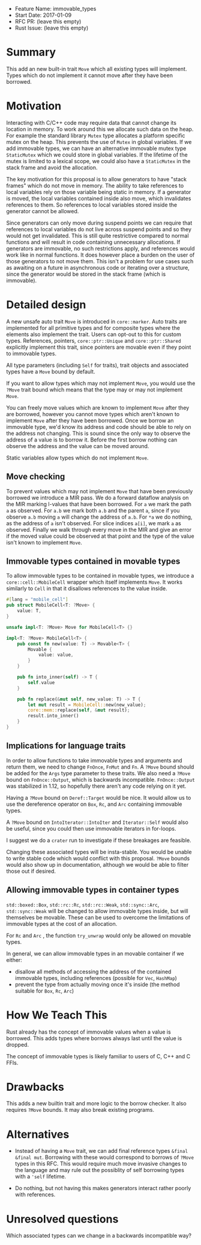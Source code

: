 - Feature Name: immovable_types
- Start Date: 2017-01-09
- RFC PR: (leave this empty)
- Rust Issue: (leave this empty)

# Summary
[summary]: #summary

This add an new built-in trait `Move` which all existing types will implement. Types which do not implement it cannot move after they have been borrowed.

# Motivation
[motivation]: #motivation

Interacting with C/C++ code may require data that cannot change its location in memory. To work around this we allocate such data on the heap. For example the standard library `Mutex` type allocates a platform specific mutex on the heap. This prevents the use of `Mutex` in global variables. If we add immovable types, we can have an alternative immovable mutex type `StaticMutex` which we could store in global variables. If the lifetime of the mutex is limited to a lexical scope, we could also have a `StaticMutex` in the stack frame and avoid the allocation.

The key motivation for this proposal is to allow generators to have "stack frames" which do not move in memory. The ability to take references to local variables rely on those variable being static in memory. If a generator is moved, the local variables contained inside also move, which invalidates references to them. So references to local variables stored inside the generator cannot be allowed.

Since generators can only move during suspend points we can require that references to local variables do not live across suspend points and so they would not get invalidated. This is still quite restrictive compared to normal functions and will result in code containing unnecessary allocations. If generators are immovable, no such restrictions apply, and references would work like in normal functions. It does however place a burden on the user of those generators to not move them. This isn't a problem for use cases such as awaiting on a future in asynchronous code or iterating over a structure, since the generator would be stored in the stack frame (which is immovable).

# Detailed design
[design]: #detailed-design

A new unsafe auto trait `Move` is introduced in `core::marker`. Auto traits are implemented for all primitive types and for composite types where the elements also implement the trait. Users can opt-out to this for custom types. References, pointers, `core::ptr::Unique` and `core::ptr::Shared` explicitly implement this trait, since pointers are movable even if they point to immovable types.

All type parameters (including `Self` for traits), trait objects and associated types have a `Move` bound by default.

If you want to allow types which may not implement `Move`, you would use the `?Move` trait bound which means that the type may or may not implement `Move`.

You can freely move values which are known to implement `Move` after they are borrowed, however you cannot move types which aren't known to implement `Move` after they have been borrowed. Once we borrow an immovable type, we'd know its address and code should be able to rely on the address not changing. This is sound since the only way to observe the address of a value is to borrow it. Before the first borrow nothing can observe the address and the value can be moved around.

Static variables allow types which do not implement `Move`.

## Move checking

To prevent values which may not implement `Move` that have been previously borrowed we introduce a MIR pass. We do a forward dataflow analysis on the MIR marking l-values that have been borrowed. For `a` we mark the path `a` as observed. For `a.b` we mark both `a.b` and the parent `a`, since if you observe `a.b` moving `a` will change the address of `a.b`. For `*a` we do nothing, as the address of `a` isn't observed. For slice indices `a[i]`, we mark `a` as observed. Finally we walk through every move in the MIR and give an error if the moved value could be observed at that point and the type of the value isn't known to implement `Move`.

## Immovable types contained in movable types

To allow immovable types to be contained in movable types, we introduce a `core::cell::MobileCell` wrapper which itself implements `Move`. It works similarly to `Cell` in that it disallows references to the value inside.
```rust
#[lang = "mobile_cell"]
pub struct MobileCell<T: ?Move> {
	value: T,
}

unsafe impl<T: ?Move> Move for MobileCell<T> {}

impl<T: ?Move> MobileCell<T> {
	pub const fn new(value: T) -> Movable<T> {
		Movable {
			value: value,
		}
	}

	pub fn into_inner(self) -> T {
		self.value
	}

	pub fn replace(&mut self, new_value: T) -> T {
		let mut result = MobileCell::new(new_value);
		core::mem::replace(self, &mut result);
		result.into_inner()
	}
}
```

## Implications for language traits

In order to allow functions to take immovable types and arguments and return them, we need to change `FnOnce`, `FnMut` and `Fn`. A `?Move` bound should be added for the `Args` type parameter to these traits. We also need a `?Move` bound on `FnOnce::Output`, which is backwards incompatible. `FnOnce::Output` was stabilized in 1.12, so hopefully there aren't any code relying on it yet.

Having a `?Move` bound on `Deref::Target` would be nice. It would allow us to use the dereference operator on `Box`, `Rc`, and `Arc` containing immovable types.

A `?Move` bound on `IntoIterator::IntoIter` and `Iterator::Self` would also be useful, since you could then use immovable iterators in for-loops.

I suggest we do a `crater` run to investigate if these breakages are feasible.

Changing these associated types will be insta-stable. You would be unable to write stable code which would conflict with this proposal. `?Move` bounds would also show up in documentation, although we would be able to filter those out if desired.

## Allowing immovable types in container types

`std::boxed::Box`, `std::rc::Rc`, `std::rc::Weak`, `std::sync::Arc`, `std::sync::Weak` will be changed to allow immovable types inside, but will themselves be movable. These can be used to overcome the limitations of immovable types at the cost of an allocation.

For `Rc` and `Arc` , the function `try_unwrap` would only be allowed on movable types.

In general, we can allow immovable types in an movable container if we either:
- disallow all methods of accessing the address of the contained immovable types, including references (possible for `Vec`, `HashMap`)
- prevent the type from actually moving once it's inside (the method suitable for `Box`, `Rc`, `Arc`)


# How We Teach This
[how-we-teach-this]: #how-we-teach-this

Rust already has the concept of immovable values when a value is borrowed. This adds types where borrows always last until the value is dropped.

The concept of immovable types is likely familiar to users of C, C++ and C FFIs.

# Drawbacks
[drawbacks]: #drawbacks

This adds a new builtin trait and more logic to the borrow checker. It also requires `?Move` bounds. It may also break existing programs.

# Alternatives
[alternatives]: #alternatives

- Instead of having a `Move` trait, we can add final reference types `&final` `&final mut`. Borrowing with these would correspond to borrows of `?Move` types in this RFC. This would require much move invasive changes to the language and may rule out the possiblity of self borrowing types with a `'self` lifetime. 

- Do nothing, but not having this makes generators interact rather poorly with references.

# Unresolved questions
[unresolved]: #unresolved-questions

Which associated types can we change in a backwards incompatible way?